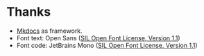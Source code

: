 # Thanks

- [Mkdocs](https://www.mkdocs.org/) as framework.
- Font text: Open Sans ([SIL Open Font License, Version 1.1](https://fonts.google.com/specimen/Open+Sans/license))
- Font code: JetBrains Mono ([SIL Open Font License, Version 1.1](https://raw.githubusercontent.com/JetBrains/JetBrainsMono/refs/heads/master/OFL.txt))
